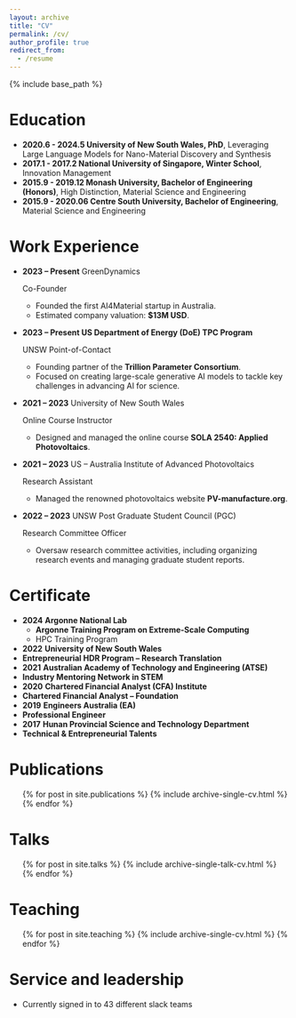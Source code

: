 ```yaml
---
layout: archive
title: "CV"
permalink: /cv/
author_profile: true
redirect_from:
  - /resume
---
```

{% include base_path %}

Education
=========

- **2020.6 - 2024.5 University of New South Wales, PhD**, Leveraging Large Language Models for Nano-Material Discovery and Synthesis
- **2017.1 - 2017.2 National University of Singapore, Winter School**, Innovation Management
- **2015.9 - 2019.12 Monash University, Bachelor of Engineering (Honors)**, High Distinction, Material Science and Engineering
- **2015.9 - 2020.06 Centre South University, Bachelor of Engineering**, Material Science and Engineering

# **Work Experience**

- **2023 – Present** GreenDynamics

  Co-Founder

  - Founded the first AI4Material startup in Australia.
  - Estimated company valuation: **$13M USD**.
- **2023 – Present US Department of Energy (DoE) TPC Program**

  UNSW  Point-of-Contact

  - Founding partner of the **Trillion Parameter Consortium**.
  - Focused on creating large-scale generative AI models to tackle key challenges in advancing AI for science.
- **2021 – 2023** University of New South Wales

  Online Course Instructor

  - Designed and managed the online course **SOLA 2540: Applied Photovoltaics**.
- **2021 – 2023** US – Australia Institute of Advanced Photovoltaics

  Research Assistant

  - Managed the renowned photovoltaics website **PV-manufacture.org**.
- **2022 – 2023** UNSW Post Graduate Student Council (PGC)

  Research Committee Officer

  - Oversaw research committee activities, including organizing research events and managing graduate student reports.

# **Certificate**

- **2024** **Argonne National Lab**
  - **Argonne Training Program on Extreme-Scale Computing**
  - HPC Training Program
- **2022** **University of New South Wales**
- **Entrepreneurial HDR Program – Research Translation**
- **2021** **Australian Academy of Technology and Engineering (ATSE)**
- **Industry Mentoring Network in STEM**
- **2020** **Chartered Financial Analyst (CFA) Institute**
- **Chartered Financial Analyst – Foundation**
- **2019** **Engineers Australia (EA)**
- **Professional Engineer**
- **2017** **Hunan Provincial Science and Technology Department**
- **Technical & Entrepreneurial Talents**

Publications
============

<ul>{% for post in site.publications %}
    {% include archive-single-cv.html %}
  {% endfor %}</ul>

Talks
=====

<ul>{% for post in site.talks %}
    {% include archive-single-talk-cv.html %}
  {% endfor %}</ul>

Teaching
========

<ul>{% for post in site.teaching %}
    {% include archive-single-cv.html %}
  {% endfor %}</ul>

Service and leadership
======================

* Currently signed in to 43 different slack teams
